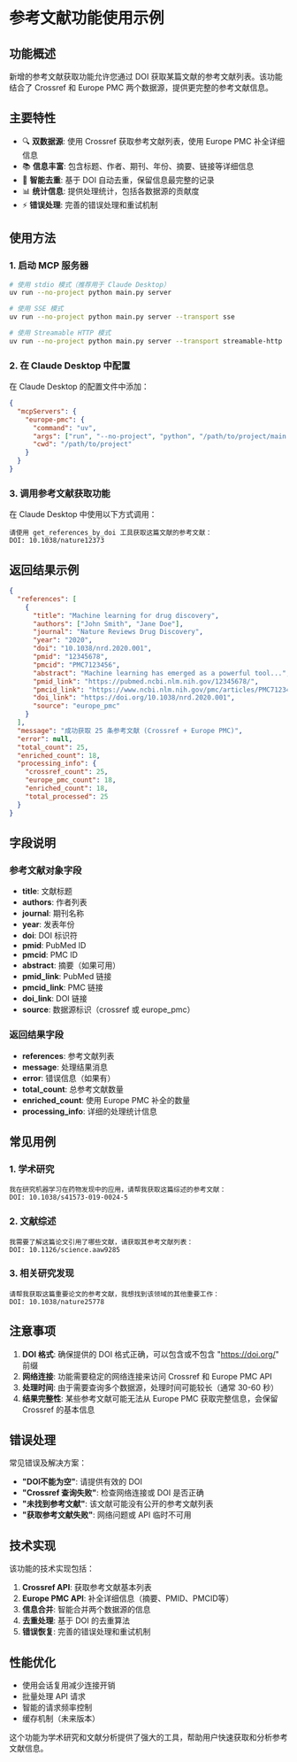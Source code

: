 # 参考文献功能使用示例

## 功能概述

新增的参考文献获取功能允许您通过 DOI 获取某篇文献的参考文献列表。该功能结合了 Crossref 和 Europe PMC 两个数据源，提供更完整的参考文献信息。

## 主要特性

- 🔍 **双数据源**: 使用 Crossref 获取参考文献列表，使用 Europe PMC 补全详细信息
- 📚 **信息丰富**: 包含标题、作者、期刊、年份、摘要、链接等详细信息
- 🔄 **智能去重**: 基于 DOI 自动去重，保留信息最完整的记录
- 📊 **统计信息**: 提供处理统计，包括各数据源的贡献度
- ⚡ **错误处理**: 完善的错误处理和重试机制

## 使用方法

### 1. 启动 MCP 服务器

```bash
# 使用 stdio 模式（推荐用于 Claude Desktop）
uv run --no-project python main.py server

# 使用 SSE 模式
uv run --no-project python main.py server --transport sse

# 使用 Streamable HTTP 模式
uv run --no-project python main.py server --transport streamable-http
```

### 2. 在 Claude Desktop 中配置

在 Claude Desktop 的配置文件中添加：

```json
{
  "mcpServers": {
    "europe-pmc": {
      "command": "uv",
      "args": ["run", "--no-project", "python", "/path/to/project/main.py", "server"],
      "cwd": "/path/to/project"
    }
  }
}
```

### 3. 调用参考文献获取功能

在 Claude Desktop 中使用以下方式调用：

```
请使用 get_references_by_doi 工具获取这篇文献的参考文献：
DOI: 10.1038/nature12373
```

## 返回结果示例

```json
{
  "references": [
    {
      "title": "Machine learning for drug discovery",
      "authors": ["John Smith", "Jane Doe"],
      "journal": "Nature Reviews Drug Discovery",
      "year": "2020",
      "doi": "10.1038/nrd.2020.001",
      "pmid": "12345678",
      "pmcid": "PMC7123456",
      "abstract": "Machine learning has emerged as a powerful tool...",
      "pmid_link": "https://pubmed.ncbi.nlm.nih.gov/12345678/",
      "pmcid_link": "https://www.ncbi.nlm.nih.gov/pmc/articles/PMC7123456/",
      "doi_link": "https://doi.org/10.1038/nrd.2020.001",
      "source": "europe_pmc"
    }
  ],
  "message": "成功获取 25 条参考文献 (Crossref + Europe PMC)",
  "error": null,
  "total_count": 25,
  "enriched_count": 18,
  "processing_info": {
    "crossref_count": 25,
    "europe_pmc_count": 18,
    "enriched_count": 18,
    "total_processed": 25
  }
}
```

## 字段说明

### 参考文献对象字段

- **title**: 文献标题
- **authors**: 作者列表
- **journal**: 期刊名称
- **year**: 发表年份
- **doi**: DOI 标识符
- **pmid**: PubMed ID
- **pmcid**: PMC ID
- **abstract**: 摘要（如果可用）
- **pmid_link**: PubMed 链接
- **pmcid_link**: PMC 链接
- **doi_link**: DOI 链接
- **source**: 数据源标识（crossref 或 europe_pmc）

### 返回结果字段

- **references**: 参考文献列表
- **message**: 处理结果消息
- **error**: 错误信息（如果有）
- **total_count**: 总参考文献数量
- **enriched_count**: 使用 Europe PMC 补全的数量
- **processing_info**: 详细的处理统计信息

## 常见用例

### 1. 学术研究

```
我在研究机器学习在药物发现中的应用，请帮我获取这篇综述的参考文献：
DOI: 10.1038/s41573-019-0024-5
```

### 2. 文献综述

```
我需要了解这篇论文引用了哪些文献，请获取其参考文献列表：
DOI: 10.1126/science.aaw9285
```

### 3. 相关研究发现

```
请帮我获取这篇重要论文的参考文献，我想找到该领域的其他重要工作：
DOI: 10.1038/nature25778
```

## 注意事项

1. **DOI 格式**: 确保提供的 DOI 格式正确，可以包含或不包含 "https://doi.org/" 前缀
2. **网络连接**: 功能需要稳定的网络连接来访问 Crossref 和 Europe PMC API
3. **处理时间**: 由于需要查询多个数据源，处理时间可能较长（通常 30-60 秒）
4. **结果完整性**: 某些参考文献可能无法从 Europe PMC 获取完整信息，会保留 Crossref 的基本信息

## 错误处理

常见错误及解决方案：

- **"DOI不能为空"**: 请提供有效的 DOI
- **"Crossref 查询失败"**: 检查网络连接或 DOI 是否正确
- **"未找到参考文献"**: 该文献可能没有公开的参考文献列表
- **"获取参考文献失败"**: 网络问题或 API 临时不可用

## 技术实现

该功能的技术实现包括：

1. **Crossref API**: 获取参考文献基本列表
2. **Europe PMC API**: 补全详细信息（摘要、PMID、PMCID等）
3. **信息合并**: 智能合并两个数据源的信息
4. **去重处理**: 基于 DOI 的去重算法
5. **错误恢复**: 完善的错误处理和重试机制

## 性能优化

- 使用会话复用减少连接开销
- 批量处理 API 请求
- 智能的请求频率控制
- 缓存机制（未来版本）

这个功能为学术研究和文献分析提供了强大的工具，帮助用户快速获取和分析参考文献信息。 